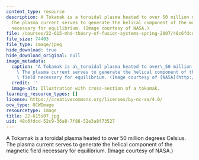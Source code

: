 ```yaml
---
content_type: resource
description: A Tokamak is a toroidal plasma heated to over 50 million degrees Celsius.
  The plasma current serves to generate the helical component of the magnetic field
  necessary for equilibrium. (Image courtesy of NASA.)
file: /courses/22-615-mhd-theory-of-fusion-systems-spring-2007/48c6fdcd52c936a87f8852e3a8f73527_22-615s07.jpg
file_size: 74403
file_type: image/jpeg
hide_download: true
hide_download_original: null
image_metadata:
  caption: "A Tokamak is a\_toroidal plasma heated to over\_50 million degrees Celsius.\
    \ The plasma current serves to generate the helical component of the magnetic\
    \ field necessary for equilibrium. (Image courtesy of [NASA](http://www.nasa.gov/).)"
  credit: ''
  image-alt: Illustration with cross-section of a tokamak.
learning_resource_types: []
license: https://creativecommons.org/licenses/by-nc-sa/4.0/
ocw_type: OCWImage
resourcetype: Image
title: 22-615s07.jpg
uid: 48c6fdcd-52c9-36a8-7f88-52e3a8f73527
---
```

A Tokamak is a toroidal plasma heated to over 50 million degrees Celsius. The plasma current serves to generate the helical component of the magnetic field necessary for equilibrium. (Image courtesy of NASA.)